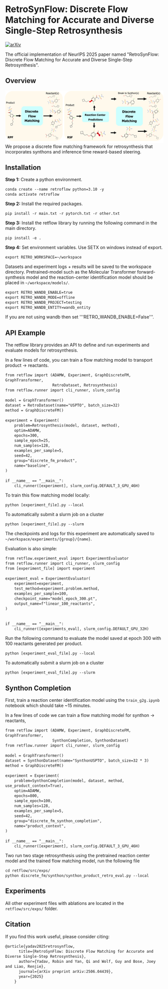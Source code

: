 # RetroSynFlow: Discrete Flow Matching for Accurate and Diverse Single-Step Retrosynthesis

[![arXiv](https://img.shields.io/badge/arXiv-Paper-red)](https://arxiv.org/abs/2506.04439)

The official implementation of NeurIPS 2025 paper named "RetroSynFlow: Discrete Flow Matching for Accurate and Diverse Single-Step Retrosynthesis". 

## Overview

![image](./assets/method.png)
We propose a discrete flow matching framework for retrosynthesis that incorporates synthons and inference time reward-based steering. 


## Installation

**Step 1:** Create a python environment.

```
conda create --name retroflow python=3.10 -y
conda activate retroflow 
```

**Step 2:** Install the required packages.

```
pip install -r main.txt -r pytorch.txt -r other.txt
```

**Step 3:** Install the retflow library by running the following command in the main directory. 

```
pip install -e .
```

**Step 4:** Set environment variables. Use SETX on windows instead of export. 

```
export RETRO_WORKSPACE=~/workspace
```

Datasets and experiment logs + results will be saved to the workspace directory. Pretrained-model such as the Molecular Transformer forward-synthesis model and the reaction-center identification model should be placed in `~/workspace/models/`. 


```
export RETRO_WANDB_ENABLE=true
export RETRO_WANDB_MODE=offline
export RETRO_WANDB_PROJECT=testing
export RETRO_WANDB_ENTITY=wandb_entity
```

If you are not using wandb then set '''RETRO_WANDB_ENABLE=False'''. 

## API Example

The retflow library provides an API to define and run experiments and evaluate models for retrosynthesis. 

In a few lines of code, you can train a flow matching model to transport product -> reactants. 

```
from retflow import (ADAMW, Experiment, GraphDiscreteFM, GraphTransformer,
                     RetroDataset, Retrosynthesis)
from retflow.runner import cli_runner, slurm_config

model = GraphTransformer()
dataset = RetroDataset(name="USPTO", batch_size=32)
method = GraphDiscreteFM()

experiment = Experiment(
    problem=Retrosynthesis(model, dataset, method),
    optim=ADAMW,
    epochs=300,
    sample_epoch=25,
    num_samples=128,
    examples_per_sample=5,
    seed=42,
    group="discrete_fm_product",
    name="baseline",
)

if __name__ == "__main__":
    cli_runner([experiment], slurm_config.DEFAULT_3_GPU_46H)
```

To train this flow matching model locally:

```
python [experiment_file].py --local
```

To automatically submit a slurm job on a cluster

```
python [experiment_file].py --slurm
```
The checkpoints and logs for this experiment are automatically saved to `~/workspace/experiments/{group}/{name}`. 

Evaluation is also simple:


```
from retflow.experiment_eval import ExperimentEvaluator
from retflow.runner import cli_runner, slurm_config
from [experiment_file] import experiment

experiment_eval = ExperimentEvaluator(
    experiment=experiment,
    test_method=experiment.problem.method,
    examples_per_sample=100,
    checkpoint_name="model_epoch_300.pt",
    output_name=f"linear_100_reactants",
)


if __name__ == "__main__":
    cli_runner([experiments_eval], slurm_config.DEFAULT_GPU_32H)
```

Run the following command to evaluate the model saved at epoch 300 with 100 reactants generated per product.  

```
python [experiment_eval_file].py --local
```

To automatically submit a slurm job on a cluster

```
python [experiment_eval_file].py --slurm
```


## Synthon Completion

First, train a reaction center identification model using the `train_g2g.ipynb` notebook which should take ~15 minutes. 

In a few lines of code we can train a flow matching model for synthon -> reactants,

```
from retflow import (ADAMW, Experiment, GraphDiscreteFM, GraphTransformer,
                     SynthonCompletion, SynthonDataset)
from retflow.runner import cli_runner, slurm_config

model = GraphTransformer()
dataset = SynthonDataset(name="SynthonUSPTO", batch_size=32 * 3)
method = GraphDiscreteFM()

experiment = Experiment(
    problem=SynthonCompletion(model, dataset, method, use_product_context=True),
    optim=ADAMW,
    epochs=800,
    sample_epoch=100,
    num_samples=128,
    examples_per_sample=5,
    seed=42,
    group="discrete_fm_synthon_completion",
    name="product_context",
)

if __name__ == "__main__":
    cli_runner([experiment], slurm_config.DEFAULT_3_GPU_46H)
```

Two run two stage retrosynthesis using the pretrained reaction center model and the trained flow matching model, run the following file

```
cd retflow/src/exps/
python discrete_fm/synthon/synthon_product_retro_eval.py --local
```


## Experiments

All other experiment files with ablations are located in the `retflow/src/exps/` folder. 


## Citation

If you find this work useful, please consider citing:


```
@article{yadav2025retrosynflow,
      title={RetroSynFlow: Discrete Flow Matching for Accurate and Diverse Single-Step Retrosynthesis},
      author={Yadav, Robin and Yan, Qi and Wolf, Guy and Bose, Joey and Liao, Renjie},
      journal={arXiv preprint arXiv:2506.04439},
      year={2025}
    }
```
